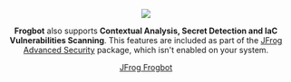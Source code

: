 <div align='center'>

[![](https://raw.githubusercontent.com/jfrog/frogbot/master/resources/v2/noVulnerabilityBannerMR.png)](https://github.com/jfrog/frogbot#readme)

</div>


<div align="center">

**Frogbot** also supports **Contextual Analysis, Secret Detection and IaC Vulnerabilities Scanning**. This features are included as part of the [JFrog Advanced Security](https://jfrog.com/xray/) package, which isn't enabled on your system.

</div>

<div align="center">

[JFrog Frogbot](https://github.com/jfrog/frogbot#readme)

</div>
